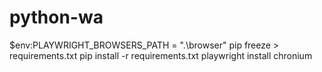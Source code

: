 # python-wa
$env:PLAYWRIGHT_BROWSERS_PATH = ".\browser"
pip freeze > requirements.txt
pip install -r requirements.txt
playwright install chronium